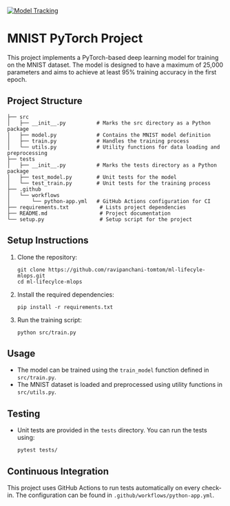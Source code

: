 [![Model Tracking](https://github.com/ravipanchani-tomtom/ml-lifecycle-ops/actions/workflows/python-app.yml/badge.svg)](https://github.com/ravipanchani-tomtom/ml-lifecycle-ops/actions/workflows/python-app.yml)

# MNIST PyTorch Project

This project implements a PyTorch-based deep learning model for training on the MNIST dataset. The model is designed to have a maximum of 25,000 parameters and aims to achieve at least 95% training accuracy in the first epoch.

## Project Structure

```
├── src
│   ├── __init__.py          # Marks the src directory as a Python package
│   ├── model.py             # Contains the MNIST model definition
│   ├── train.py             # Handles the training process
│   └── utils.py             # Utility functions for data loading and preprocessing
├── tests
│   ├── __init__.py          # Marks the tests directory as a Python package
│   ├── test_model.py        # Unit tests for the model
│   └── test_train.py        # Unit tests for the training process
├── .github
│   └── workflows
│       └── python-app.yml   # GitHub Actions configuration for CI
├── requirements.txt          # Lists project dependencies
├── README.md                 # Project documentation
└── setup.py                  # Setup script for the project
```

## Setup Instructions

1. Clone the repository:
   ```
   git clone https://github.com/ravipanchani-tomtom/ml-lifecyle-mlops.git
   cd ml-lifecylce-mlops
   ```

2. Install the required dependencies:
   ```
   pip install -r requirements.txt
   ```

3. Run the training script:
   ```
   python src/train.py
   ```

## Usage

- The model can be trained using the `train_model` function defined in `src/train.py`.
- The MNIST dataset is loaded and preprocessed using utility functions in `src/utils.py`.

## Testing

- Unit tests are provided in the `tests` directory. You can run the tests using:
  ```
  pytest tests/
  ```

## Continuous Integration

This project uses GitHub Actions to run tests automatically on every check-in. The configuration can be found in `.github/workflows/python-app.yml`.
